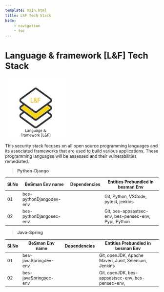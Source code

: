 ```yaml
---
template: main.html
title: L%F Tech Stack
hide: 
    - navigation
    - toc
---
```



<h1> Language & framework [L&F] Tech Stack </h1>

<img src="./assets/images/lan_logo.png" alt="DO" width="200px" height="200px">

<!-- ![lan tech stack](./assets/images/lan_logo.jpeg) -->

This security stack focuses on all open source programming languages and its associated frameworks that are used to build various applications. These programming languages will be assessed and their vulnerabilities remediated.

>  **Python-Django**

| Sl.No  | BeSman Env name                | Dependencies                             |  Entities Prebundled in besman Env                     |
|--------|--------------------------------|------------------------------------------|--------------------------------------------------------|
| 01     | bes-pythonDjangodev-env        |                                          |  Git, Python, VSCode, pytest, jenkins                  |
| 02     | bes-pythonDjangosec-env        |                                          |  Git, bes-appsastsec-env, bes-pensec-env, Pypi, Python |


>   **Java-Spring**

| Sl.No  | BeSman Env name                | Dependencies                             |  Entities Prebundled in besman Env                     |
|--------|--------------------------------|------------------------------------------|--------------------------------------------------------|
| 01     | bes-javaSpringdev-env          |                                          |  Git, openJDK, Apache Maven, Junit, Selenium, Jenkins  |
| 02     | bes-javaSpringsec-env          |                                          |  Git, openJDK, bes-appsastsec-env, bes-pensec-env,     |
